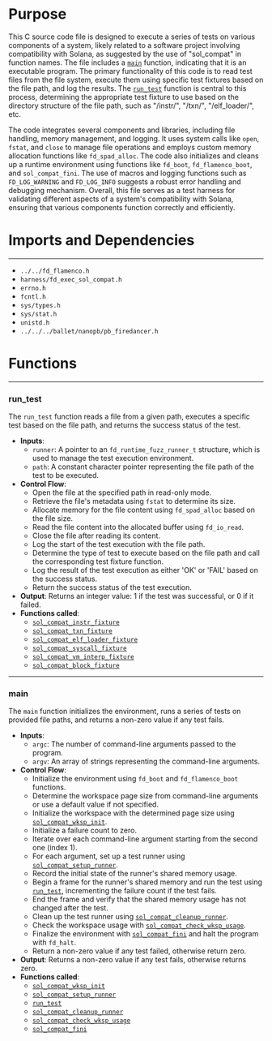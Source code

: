 # Purpose
This C source code file is designed to execute a series of tests on various components of a system, likely related to a software project involving compatibility with Solana, as suggested by the use of "sol_compat" in function names. The file includes a [`main`](#main) function, indicating that it is an executable program. The primary functionality of this code is to read test files from the file system, execute them using specific test fixtures based on the file path, and log the results. The [`run_test`](#run_test) function is central to this process, determining the appropriate test fixture to use based on the directory structure of the file path, such as "/instr/", "/txn/", "/elf_loader/", etc.

The code integrates several components and libraries, including file handling, memory management, and logging. It uses system calls like `open`, `fstat`, and `close` to manage file operations and employs custom memory allocation functions like `fd_spad_alloc`. The code also initializes and cleans up a runtime environment using functions like `fd_boot`, `fd_flamenco_boot`, and `sol_compat_fini`. The use of macros and logging functions such as `FD_LOG_WARNING` and `FD_LOG_INFO` suggests a robust error handling and debugging mechanism. Overall, this file serves as a test harness for validating different aspects of a system's compatibility with Solana, ensuring that various components function correctly and efficiently.
# Imports and Dependencies

---
- `../../fd_flamenco.h`
- `harness/fd_exec_sol_compat.h`
- `errno.h`
- `fcntl.h`
- `sys/types.h`
- `sys/stat.h`
- `unistd.h`
- `../../../ballet/nanopb/pb_firedancer.h`


# Functions

---
### run\_test<!-- {{#callable:run_test}} -->
The `run_test` function reads a file from a given path, executes a specific test based on the file path, and returns the success status of the test.
- **Inputs**:
    - `runner`: A pointer to an `fd_runtime_fuzz_runner_t` structure, which is used to manage the test execution environment.
    - `path`: A constant character pointer representing the file path of the test to be executed.
- **Control Flow**:
    - Open the file at the specified path in read-only mode.
    - Retrieve the file's metadata using `fstat` to determine its size.
    - Allocate memory for the file content using `fd_spad_alloc` based on the file size.
    - Read the file content into the allocated buffer using `fd_io_read`.
    - Close the file after reading its content.
    - Log the start of the test execution with the file path.
    - Determine the type of test to execute based on the file path and call the corresponding test fixture function.
    - Log the result of the test execution as either 'OK' or 'FAIL' based on the success status.
    - Return the success status of the test execution.
- **Output**: Returns an integer value: 1 if the test was successful, or 0 if it failed.
- **Functions called**:
    - [`sol_compat_instr_fixture`](harness/fd_exec_sol_compat.c.driver.md#sol_compat_instr_fixture)
    - [`sol_compat_txn_fixture`](harness/fd_exec_sol_compat.c.driver.md#sol_compat_txn_fixture)
    - [`sol_compat_elf_loader_fixture`](harness/fd_exec_sol_compat.c.driver.md#sol_compat_elf_loader_fixture)
    - [`sol_compat_syscall_fixture`](harness/fd_exec_sol_compat.c.driver.md#sol_compat_syscall_fixture)
    - [`sol_compat_vm_interp_fixture`](harness/fd_exec_sol_compat.c.driver.md#sol_compat_vm_interp_fixture)
    - [`sol_compat_block_fixture`](harness/fd_exec_sol_compat.c.driver.md#sol_compat_block_fixture)


---
### main<!-- {{#callable:main}} -->
The `main` function initializes the environment, runs a series of tests on provided file paths, and returns a non-zero value if any test fails.
- **Inputs**:
    - `argc`: The number of command-line arguments passed to the program.
    - `argv`: An array of strings representing the command-line arguments.
- **Control Flow**:
    - Initialize the environment using `fd_boot` and `fd_flamenco_boot` functions.
    - Determine the workspace page size from command-line arguments or use a default value if not specified.
    - Initialize the workspace with the determined page size using [`sol_compat_wksp_init`](harness/fd_exec_sol_compat.c.driver.md#sol_compat_wksp_init).
    - Initialize a failure count to zero.
    - Iterate over each command-line argument starting from the second one (index 1).
    - For each argument, set up a test runner using [`sol_compat_setup_runner`](harness/fd_exec_sol_compat.c.driver.md#sol_compat_setup_runner).
    - Record the initial state of the runner's shared memory usage.
    - Begin a frame for the runner's shared memory and run the test using [`run_test`](#run_test), incrementing the failure count if the test fails.
    - End the frame and verify that the shared memory usage has not changed after the test.
    - Clean up the test runner using [`sol_compat_cleanup_runner`](harness/fd_exec_sol_compat.c.driver.md#sol_compat_cleanup_runner).
    - Check the workspace usage with [`sol_compat_check_wksp_usage`](harness/fd_exec_sol_compat.c.driver.md#sol_compat_check_wksp_usage).
    - Finalize the environment with [`sol_compat_fini`](harness/fd_exec_sol_compat.c.driver.md#sol_compat_fini) and halt the program with `fd_halt`.
    - Return a non-zero value if any test failed, otherwise return zero.
- **Output**: Returns a non-zero value if any test fails, otherwise returns zero.
- **Functions called**:
    - [`sol_compat_wksp_init`](harness/fd_exec_sol_compat.c.driver.md#sol_compat_wksp_init)
    - [`sol_compat_setup_runner`](harness/fd_exec_sol_compat.c.driver.md#sol_compat_setup_runner)
    - [`run_test`](#run_test)
    - [`sol_compat_cleanup_runner`](harness/fd_exec_sol_compat.c.driver.md#sol_compat_cleanup_runner)
    - [`sol_compat_check_wksp_usage`](harness/fd_exec_sol_compat.c.driver.md#sol_compat_check_wksp_usage)
    - [`sol_compat_fini`](harness/fd_exec_sol_compat.c.driver.md#sol_compat_fini)


